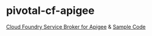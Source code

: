 # pivotal-cf-apigee
[Cloud Foundry Service Broker for Apigee](tree/master/apigee-cf-service-broker)
& [Sample Code](tree/master/sample-api)
